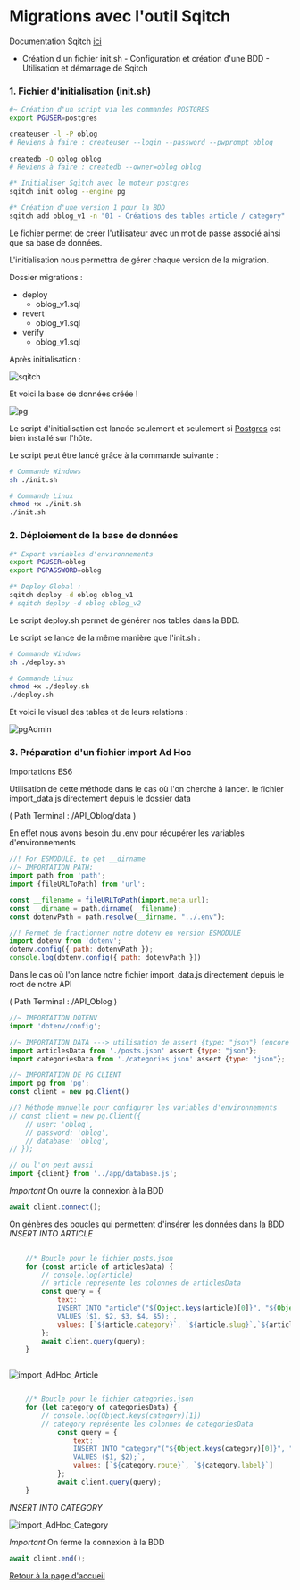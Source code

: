 # Migrations avec l'outil Sqitch

Documentation Sqitch [ici](https://sqitch.org/docs/manual/sqitch/)

- Création d'un fichier init.sh
        - Configuration et création d'une BDD
        - Utilisation et démarrage de Sqitch

### 1. Fichier d'initialisation (init.sh)

```sh
#~ Création d'un script via les commandes POSTGRES
export PGUSER=postgres

createuser -l -P oblog
# Reviens à faire : createuser --login --password --pwprompt oblog
  
createdb -O oblog oblog
# Reviens à faire : createdb --owner=oblog oblog

#* Initialiser Sqitch avec le moteur postgres
sqitch init oblog --engine pg

#* Création d'une version 1 pour la BDD
sqitch add oblog_v1 -n "01 - Créations des tables article / category"
```

Le fichier permet de créer l'utilisateur avec un mot de passe associé ainsi que sa base de données.

L'initialisation nous permettra de gérer chaque version de la migration.

Dossier migrations :

- deploy
  - oblog_v1.sql
- revert
  - oblog_v1.sql
- verify
  - oblog_v1.sql

Après initialisation :

![sqitch](./img/sqitch.jpg)

Et voici la base de données créée !

![pg](./img/oblog_DB.jpg)

Le script d'initialisation est lancée seulement et seulement si [Postgres](https://www.postgresql.org/) est bien installé sur l'hôte.

Le script peut être lancé grâce à la commande suivante :

```sh
# Commande Windows
sh ./init.sh

# Commande Linux
chmod +x ./init.sh
./init.sh
```

### 2. Déploiement de la base de données

```sh
#* Export variables d'environnements
export PGUSER=oblog
export PGPASSWORD=oblog

#* Deploy Global :
sqitch deploy -d oblog oblog_v1
# sqitch deploy -d oblog oblog_v2
```

Le script deploy.sh permet de générer nos tables dans la BDD.

Le script se lance de la même manière que l'init.sh :

```sh
# Commande Windows
sh ./deploy.sh

# Commande Linux
chmod +x ./deploy.sh
./deploy.sh
```

Et voici le visuel des tables et de leurs relations :

![pgAdmin](./img/tables.jpg)

### 3. Préparation d'un fichier import Ad Hoc

Importations ES6

Utilisation de cette méthode dans le cas où l'on cherche à lancer.
le fichier import_data.js directement depuis le dossier data

( Path Terminal : /API_Oblog/data )

En effet nous avons besoin du .env pour récupérer les variables d'environnements

```js
//! For ESMODULE, to get __dirname
//~ IMPORTATION PATH;
import path from 'path';
import {fileURLToPath} from 'url';

const __filename = fileURLToPath(import.meta.url);
const __dirname = path.dirname(__filename);
const dotenvPath = path.resolve(__dirname, "../.env");

//! Permet de fractionner notre dotenv en version ESMODULE
import dotenv from 'dotenv';
dotenv.config({ path: dotenvPath });
console.log(dotenv.config({ path: dotenvPath }))
```

Dans le cas où l'on lance notre fichier import_data.js directement depuis le root de notre API

( Path Terminal : /API_Oblog )

```js
//~ IMPORTATION DOTENV
import 'dotenv/config';

//~ IMPORTATION DATA ---> utilisation de assert {type: "json"} (encore expérimental)
import articlesData from './posts.json' assert {type: "json"};
import categoriesData from './categories.json' assert {type: "json"};

//~ IMPORTATION DE PG CLIENT
import pg from 'pg';
const client = new pg.Client()

//? Méthode manuelle pour configurer les variables d'environnements
// const client = new pg.Client({
    // user: 'oblog',
    // password: 'oblog',
    // database: 'oblog',
// });

// ou l'on peut aussi
import {client} from '../app/database.js';

```

*Important* On ouvre la connexion à la BDD

```js
await client.connect(); 
```

On génères des boucles qui permettent d'insérer les données dans la BDD
*INSERT INTO ARTICLE*

```js
    
    //* Boucle pour le fichier posts.json
    for (const article of articlesData) {
        // console.log(article)
        // article représente les colonnes de articlesData
        const query = {
            text: `
            INSERT INTO "article"("${Object.keys(article)[0]}", "${Object.keys(article)[1]}", "${Object.keys(article)[2]}", "${Object.keys(article)[3]}","${Object.keys(article)[4]}")
            VALUES ($1, $2, $3, $4, $5);`,
            values: [`${article.category}`, `${article.slug}`,`${article.title}`,`${article.excerpt}`,`${article.content}`]
        };
        await client.query(query);
    } 
    
```

![import_AdHoc_Article](./img/importAdHoc_article.jpg)

```js

    //* Boucle pour le fichier categories.json
    for (let category of categoriesData) {
        // console.log(Object.keys(category)[1])
        // category représente les colonnes de categoriesData
            const query = {
                text: `
                INSERT INTO "category"("${Object.keys(category)[0]}", "${Object.keys(category)[1]}")
                VALUES ($1, $2);`,
                values: [`${category.route}`, `${category.label}`]
            };
            await client.query(query);
    }

```

*INSERT INTO CATEGORY*

![import_AdHoc_Category](./img/importAdHoc_category.jpg)

*Important* On ferme la connexion à la BDD

```js
await client.end(); 
```

[Retour à la page d'accueil](../README.md)
